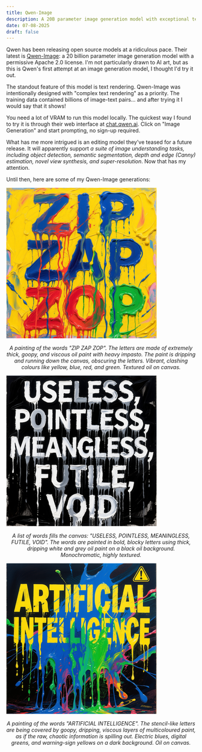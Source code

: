```yaml
---
title: Qwen-Image
description: A 20B parameter image generation model with exceptional text rendering
date: 07-08-2025
draft: false
---
```


Qwen has been releasing open source models at a ridiculous pace. Their latest is [Qwen-Image](https://qwenlm.github.io/blog/qwen-image/): a 20 billion parameter image generation model with a permissive Apache 2.0 license. I'm not particularly drawn to AI art, but as this is Qwen's first attempt at an image generation model, I thought I'd try it out.

The standout feature of this model is text rendering. Qwen-Image was intentionally designed with "complex text rendering" as a priority. The training data contained billions of image-text pairs... and after trying it I would say that it shows!

You need a lot of VRAM to run this model locally. The quickest way I found to try it is through their web interface at [chat.qwen.ai](https://chat.qwen.ai/). Click on "Image Generation" and start prompting, no sign-up required.

What has me more intrigued is an editing model they've teased for a future release. It will apparently support _a suite of image understanding tasks, including object detection, semantic segmentation, depth and edge (Canny) estimation, novel view synthesis, and super-resolution_. Now that has my attention.

Until then, here are some of my Qwen-Image generations:

![Zip Zap Zop](../../img/qwen-image-1.png)

<div align="center"><i>A painting of the words "ZIP ZAP ZOP". The letters are made of extremely thick, goopy, and viscous oil paint with heavy impasto. The paint is dripping and running down the canvas, obscuring the letters. Vibrant, clashing colours like yellow, blue, red, and green. Textured oil on canvas.</i></div>

![Useless](../../img/qwen-image-2.png)

<div align="center"><i>A list of words fills the canvas: "USELESS, POINTLESS, MEANINGLESS, FUTILE, VOID". The words are painted in bold, blocky letters using thick, dripping white and grey oil paint on a black oil background. Monochromatic, highly textured.</i></div>

![Artificial Intelligence](../../img/qwen-image-3.png)

<div align="center"><i>A painting of the words "ARTIFICIAL INTELLIGENCE". The stencil-like letters are being covered by goopy, dripping, viscous layers of multicoloured paint, as if the raw, chaotic information is spilling out. Electric blues, digital greens, and warning-sign yellows on a dark background. Oil on canvas.</i></div>
